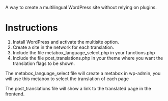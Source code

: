 A way to create a multilingual WordPress site without relying on plugins.

# Instructions
1. Install WordPress and activate the multisite option.
2. Create a site in the network for each translation.
3. Include the file metabox_language_select.php in your functions.php
4. Include the file post_translations.php in your theme where you want the translation flags to be shown.

The metabox_language_select file will create a metabox in wp-admin, you will use this metabox to select the translation of each page

The post_translations file will show a link to the translated page in the frontend.
